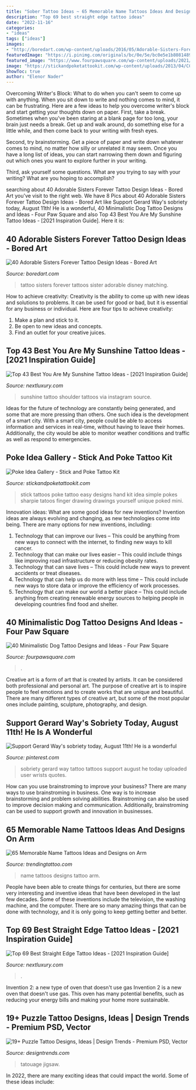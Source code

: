```yaml
---
title: "Sober Tattoo Ideas ~ 65 Memorable Name Tattoos Ideas And Designs On Arm"
description: "Top 69 best straight edge tattoo ideas"
date: "2022-11-16"
categories:
- "ideas"
tags: ["ideas"]
images:
- "http://boredart.com/wp-content/uploads/2016/05/Adorable-Sisters-Forever-Tattoo-Design-Ideas-43.jpg"
featuredImage: "https://i.pinimg.com/originals/bc/0e/5e/bc0e5e1b808148995306bd179c9364ad.jpg"
featured_image: "https://www.fourpawsquare.com/wp-content/uploads/2021/07/40-Minimalistic-Dog-Tattoo-Designs-and-Ideas-23.jpeg"
image: "https://stickandpoketattookit.com/wp-content/uploads/2013/04/CCF17042013_00004-786x1024.jpg"
ShowToc: true
author: "Elenor Nader"
---
```



Overcoming Writer's Block: What to do when you can't seem to come up with anything.
When you sit down to write and nothing comes to mind, it can be frustrating. Here are a few ideas to help you overcome writer's block and start getting your thoughts down on paper.
First, take a break. Sometimes when you've been staring at a blank page for too long, your brain just needs a break. Get up and walk around, do something else for a little while, and then come back to your writing with fresh eyes.

Second, try brainstorming. Get a piece of paper and write down whatever comes to mind, no matter how silly or unrelated it may seem. Once you have a long list of ideas, you can start narrowing them down and figuring out which ones you want to explore further in your writing.

Third, ask yourself some questions. What are you trying to say with your writing? What are you hoping to accomplish?

	

		
searching about 40 Adorable Sisters Forever Tattoo Design Ideas - Bored Art you've visit to the right web. We have 8 Pics about 40 Adorable Sisters Forever Tattoo Design Ideas - Bored Art like Support Gerard Way&#039;s sobriety today, August 11th! He is a wonderful, 40 Minimalistic Dog Tattoo Designs and Ideas - Four Paw Square and also Top 43 Best You Are My Sunshine Tattoo Ideas - [2021 Inspiration Guide]. Here it is:
		
    
## 40 Adorable Sisters Forever Tattoo Design Ideas - Bored Art

<img loading=lazy src="http://boredart.com/wp-content/uploads/2016/05/Adorable-Sisters-Forever-Tattoo-Design-Ideas-43.jpg" onerror="this.onerror=null;this.src='https://tse4.mm.bing.net/th?id=OIP.lxrk3yowM3LCSDu7pWXsJwHaFi&amp;pid=15.1';" alt="40 Adorable Sisters Forever Tattoo Design Ideas - Bored Art">

_Source: boredart.com_

>tattoo sisters forever tattoos sister adorable disney matching. 

	

How to achieve creativity:
Creativity is the ability to come up with new ideas and solutions to problems. It can be used for good or bad, but it is essential for any business or individual. Here are four tips to achieve creativity:
1. Make a plan and stick to it.
2. Be open to new ideas and concepts.
3. Find an outlet for your creative juices.

    
## Top 43 Best You Are My Sunshine Tattoo Ideas - [2021 Inspiration Guide]

<img loading=lazy src="https://nextluxury.com/wp-content/uploads/shoulder-you-are-my-sunshine-tattoos-rita1984diamond.jpg" onerror="this.onerror=null;this.src='https://tse3.mm.bing.net/th?id=OIP.bGIPrJ1sCuhjX7rDoU0XogHaHa&amp;pid=15.1';" alt="Top 43 Best You Are My Sunshine Tattoo Ideas - [2021 Inspiration Guide]">

_Source: nextluxury.com_

>sunshine tattoo shoulder tattoos via instagram source. 

	

Ideas for the future of technology are constantly being generated, and some that are more pressing than others. One such idea is the development of a smart city. With a smart city, people could be able to access information and services in real-time, without having to leave their homes. Additionally, the city would be able to monitor weather conditions and traffic as well as respond to emergencies.

    
## Poke Idea Gallery - Stick And Poke Tattoo Kit

<img loading=lazy src="https://stickandpoketattookit.com/wp-content/uploads/2013/04/CCF17042013_00004-786x1024.jpg" onerror="this.onerror=null;this.src='https://tse4.mm.bing.net/th?id=OIP.UqJHVxMomjpBLmDMf_yOhAHaJp&amp;pid=15.1';" alt="Poke Idea Gallery - Stick and Poke Tattoo Kit">

_Source: stickandpoketattookit.com_

>stick tattoos poke tattoo easy designs hand kit idea simple pokes sharpie tatoos finger drawing drawings yourself unique poked mini. 

	

Innovation ideas: What are some good ideas for new inventions?
Invention ideas are always evolving and changing, as new technologies come into being. There are many options for new inventions, including: 
1) Technology that can improve our lives – This could be anything from new ways to connect with the internet, to finding new ways to kill cancer. 
2) Technology that can make our lives easier – This could include things like improving road infrastructure or reducing obesity rates. 
3) Technology that can save lives – This could include new ways to prevent accidents or treat diseases. 
4) Technology that can help us do more with less time – This could include new ways to store data or improve the efficiency of work processes. 
5) Technology that can make our world a better place – This could include anything from creating renewable energy sources to helping people in developing countries find food and shelter.

    
## 40 Minimalistic Dog Tattoo Designs And Ideas - Four Paw Square

<img loading=lazy src="https://www.fourpawsquare.com/wp-content/uploads/2021/07/40-Minimalistic-Dog-Tattoo-Designs-and-Ideas-23.jpeg" onerror="this.onerror=null;this.src='https://tse1.mm.bing.net/th?id=OIP.jYbWqEzdCFi7e7B5KqXLPAHaOI&amp;pid=15.1';" alt="40 Minimalistic Dog Tattoo Designs and Ideas - Four Paw Square">

_Source: fourpawsquare.com_

>. 

	

Creative art is a form of art that is created by artists. It can be considered both professional and personal art. The purpose of creative art is to inspire people to feel emotions and to create works that are unique and beautiful. There are many different types of creative art, but some of the most popular ones include painting, sculpture, photography, and design.

    
## Support Gerard Way&#039;s Sobriety Today, August 11th! He Is A Wonderful

<img loading=lazy src="https://i.pinimg.com/originals/bc/0e/5e/bc0e5e1b808148995306bd179c9364ad.jpg" onerror="this.onerror=null;this.src='https://tse2.mm.bing.net/th?id=OIP.2B8iJdMQXR9SuHjGMBDJpgHaJ4&amp;pid=15.1';" alt="Support Gerard Way&#039;s sobriety today, August 11th! He is a wonderful">

_Source: pinterest.com_

>sobriety gerard way tattoo tattoos support august he today uploaded user wrists quotes. 

	

How can you use brainstroming to improve your business?
There are many ways to use brainstroming in business. One way is to increase brainstorming and problem solving abilities. Brainstroming can also be used to improve decision making and communication. Additionally, brainstroming can be used to support growth and innovation in businesses.

    
## 65 Memorable Name Tattoos Ideas And Designs On Arm

<img loading=lazy src="https://www.trendingtattoo.com/wp-content/uploads/2019/10/18.jpg" onerror="this.onerror=null;this.src='https://tse1.mm.bing.net/th?id=OIP.tdmpfsP9ZgxEO3uvbVFPsAHaHa&amp;pid=15.1';" alt="65 Memorable Name Tattoos Ideas and Designs on Arm">

_Source: trendingtattoo.com_

>name tattoos designs tattoo arm. 

	

People have been able to create things for centuries, but there are some very interesting and inventive ideas that have been developed in the last few decades. Some of these inventions include the television, the washing machine, and the computer. There are so many amazing things that can be done with technology, and it is only going to keep getting better and better.

    
## Top 69 Best Straight Edge Tattoo Ideas - [2021 Inspiration Guide]

<img loading=lazy src="https://nextluxury.com/wp-content/uploads/Straight-Edge-Leg-Area-Tattoo-viktor.srpon_-768x768.jpg" onerror="this.onerror=null;this.src='https://tse4.mm.bing.net/th?id=OIP.MvYY9uV_pNDcim25gDbL8AHaHa&amp;pid=15.1';" alt="Top 69 Best Straight Edge Tattoo Ideas - [2021 Inspiration Guide]">

_Source: nextluxury.com_

>. 

	

Invention 2: a new type of oven that doesn't use gas
Invention 2 is a new oven that doesn't use gas. This oven has many potential benefits, such as reducing your energy bills and making your home more sustainable.

    
## 19+ Puzzle Tattoo Designs, Ideas | Design Trends - Premium PSD, Vector

<img loading=lazy src="https://images.designtrends.com/wp-content/uploads/2016/06/09115753/Puzzle-Couple-Tattoo-Design.jpg" onerror="this.onerror=null;this.src='https://tse4.mm.bing.net/th?id=OIP.thmwnvAoLJKEKvzXO6eYuAHaJQ&amp;pid=15.1';" alt="19+ Puzzle Tattoo Designs, Ideas | Design Trends - Premium PSD, Vector">

_Source: designtrends.com_

>tatouage jigsaw. 

	

In 2022, there are many exciting ideas that could impact the world. Some of these ideas include: 

